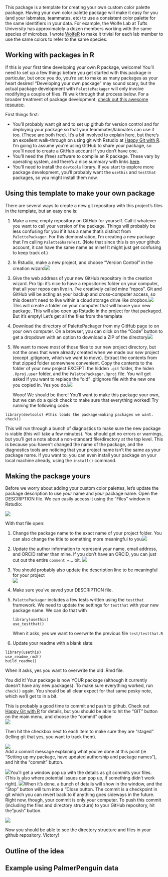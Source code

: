 
<!-- README.md is generated from README.Rmd. Please edit that file -->

This package is a template for creating your own custom color palette
package. Having your own color palette package will make it easy for you
(and your labmates, teammates, etc) to use a consistent color palette
for the same identifiers in your data. For example, the Wolfe Lab at
Tufts University has approximately a dozen members working with the same
species of microbes. I wrote
[WolfeR](https://github.com/cbedwards/wolfeR) to make it trivial for
each lab member to use the same colors to refer to the same species.

## Working with packages in R

If this is your first time developing your own R package, welcome!
You’ll need to set up a few things before you get started with this
package in particular, but once you do, you’re set to make as many
packages as your heart desires! “Developing your own package” may sound
scary, but the actual package development with `PalettePackager` will
only involve modifying a couple of files. I’ll walk through that process
below. For a broader treatment of package development, [check out this
awesome resource](https://r-pkgs.org/).

First things first:

-   You’ll probably want git and to set up github for version control
    and for deploying your package so that your teammates/labmates can
    use it too. (These are both free). It’s a bit involved to explain
    here, but there’s an excellent walk-through on using git with
    Rstudio at [Happy Git with R](https://happygitwithr.com/). I’m going
    to assume you’re using GitHub to share your package, so you’ll need
    to create a GitHub account if you don’t have one.
-   You’ll need the (free) software to compile an R package. These vary
    by operating system, and there’s a nice summary with links
    [here](https://support.posit.co/hc/en-us/articles/200486498-Package-Development-Prerequisites).
-   You’ll need to install the `devtools` library. If you start to
    explore more package development, you’ll probably want the `usethis`
    and `testthat` packages, so you might install them now.

## Using this template to make your own package

There are several ways to create a new git repository with this
project’s files in the template, but an easy one is:

1.  Make a new, empty repository on GitHub for yourself. Call it
    whatever you want to call your version of the package. Things will
    probably be less confusing for you if it has a name that’s distinct
    from `PalettePackager`. For this demonstration, I’m creating a new
    package that I’m calling `PaletteShareTest`. (Note that since this
    is on *your* github account, it can have the same name as mine! It
    might just get confusing to keep track of.)

2.  In Rstudio, make a new project, and choose “Version Control” in the
    creation wizard![](images/paste-8E684BD4.png)

3.  Give the web address of your new GitHub repository in the creation
    wizard. Pro tip: it’s nice to have a repositories folder on your
    computer, that all your repos can live in. I’ve creatively called
    mine “repos”. Git and GitHub will be acting as your backup and
    cross-computer access, so this doesn’t need to live within a cloud
    storage drive like dropbox.![](images/paste-C044F571.png)  
    This will create a folder on your computer that will house your new
    package. This will also open up Rstudio in the project for that
    packaged. But it’s empty! Let’s get all the files from the template

4.  Download the directory of PalettePackager from my GitHub page to on
    your own computer. On a browser, you can click on the “Code” button
    to get a dropdown with an option to download a ZIP of the
    directory![](images/paste-01904E30.png)

5.  We want to move most of those files to our new project directory,
    but not the ones that were already created when we made our *new*
    project (except .gitignore, which we want to move). Extract the
    contents from that zipped folder somewhere convenient. Copy the
    contents to the folder of your new project EXCEPT: the hidden `.git`
    folder, the hiden `.Rproj.user` folder, and the
    `PalettePackager.Rproj` file. You will get asked if you want to
    replace the “old” .gitignore file with the new one you copied in.
    Yes you do.![](images/paste-B71E8AD7.png)

    Wooo! We should be there! You’ll want to make this package your own,
    but we can do a quick check to make sure that everything worked! Try
    running the following code:

<!-- -->

    library(devtools) #this loads the package-making packages we want.
    check()

This will run through a bunch of diagnostics to make sure the new
package is viable (this will take a few minutes). You should get no
errors or warnings, but you’ll get a note about a non-standard
file/directory at the top level. This is because you haven’t changed the
name of the package, and the diagnostics tools are noticing that your
project name isn’t the same as your package name. If you want to, you
can even install your package on your local machine already, using the
`install()` command.

## Making the package yours

Before we worry about adding your custom color palettes, let’s update
the package description to use *your* name and *your* package name. Open
the DESCRIPTION file. We can easily access it using the “Files” window
in Rstudio:

![](images/paste-35782FDD.png)

With that file open:

1.  Change the package name to the exact name of your project folder.
    You can also change the title to something more meaningful to
    you![](images/paste-81B1DAC5.png)

2.  Update the author information to represent your name, email address,
    and ORCID rather than mine. If you don’t have an ORCID, you can just
    cut out the entire `comment =`… bit. ![](images/paste-8B875D39.png)

3.  You should probably also update the description line to be
    meaningful for your project  
    ![](images/paste-6429D04B.png)

4.  Make sure you’ve saved your DESCRIPTION file.

5.  `PalettePackager` includes a few tests written using the `testthat`
    framework. We need to update the settings for `testthat` with your
    new package name. We can do that with

        library(usethis)
        use_testthat()

    When it asks, yes we want to overwrite the previous file
    `test/testthat.R`

6.  Update your readme with a blank slate:  

<!-- -->

    library(usethis)
    use_readme_rmd()
    build_readme()

When it asks, yes you want to overwrite the old .Rmd file.

You did it! Your package is now YOUR package (although it currently
doesn’t have any new packages). To make sure everything worked, run
`check()` again. You should be all clear expect for that same pesky
note, which we’ll get to in a bit.

This is probably a good time to commit and push to github. Check out
[Happy Git with R](https://happygitwithr.com/) for details, but you
should be able to hit the “GIT” button on the main menu, and choose the
“commit” option  
![](images/paste-F109F940.png)

Then hit the checkbox next to each item to make sure they are “staged”
(telling git that yes, you want to track them).

![](images/paste-5DC8EF07.png)  
Add a commit message explaining what you’ve done at this point (ie
“Setting up my package, have updated authorship and package names”), and
hit the “commit” button.

![](images/paste-D383B20D.png)You’ll get a window pop up with the
details as git commits your files. (This is also where potential issues
can pop up, if something didn’t work right).
![](images/paste-B36A7331.png)When it’s done, a bunch of details will
show in the window, and the “Stop” button will turn into a “Close
button. The commit is a checkpoint in git which you can revert back to
if anything goes sideways in the future. Right now, though, your commit
is only your computer. To push this commit (including the files and
directory structure) to your GitHub repository, hit the”push” button.

![](images/paste-E79571AF.png)

Now you should be able to see the directory structure and files in your
github repository. Victory!

## Outline of the idea

## Example using PalmerPenguin data
